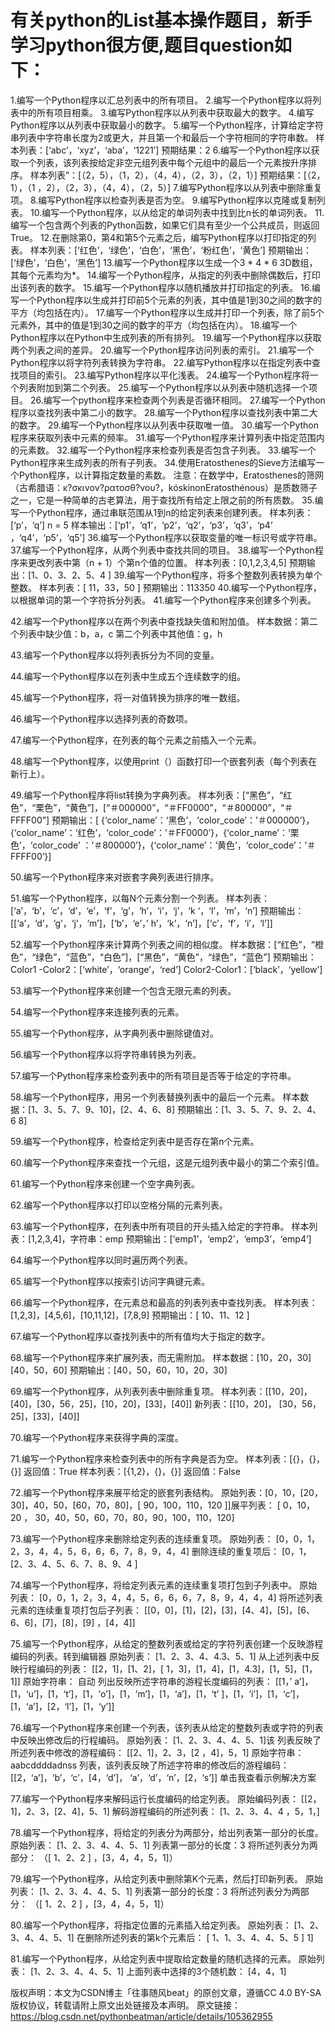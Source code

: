 # 有关python的List基本操作题目，新手学习python很方便,题目question如下：
1.编写一个Python程序以汇总列表中的所有项目。
2.编写一个Python程序以将列表中的所有项目相乘。
3.编写Python程序以从列表中获取最大的数字。
4.编写Python程序以从列表中获取最小的数字。
5.编写一个Python程序，计算给定字符串列表中字符串长度为2或更大，并且第一个和最后一个字符相同的字符串数。
样本列表：[‘abc’，‘xyz’，‘aba’，‘1221’]
预期结果：2
6.编写一个Python程序以获取一个列表，该列表按给定非空元组列表中每个元组中的最后一个元素按升序排序。
样本列表”：[（2，5），（1，2），（4，4），（2，3），（2，1）]
预期结果：[（2，1），（1 ，2），（2，3），（4，4），（2，5）]
7.编写Python程序以从列表中删除重复项。
8.编写Python程序以检查列表是否为空。
9.编写Python程序以克隆或复制列表。
10.编写一个Python程序，以从给定的单词列表中找到比n长的单词列表。
11.编写一个包含两个列表的Python函数，如果它们具有至少一个公共成员，则返回True。
12.在删除第0，第4和第5个元素之后，编写Python程序以打印指定的列表。
样本列表：[‘红色’，‘绿色’，‘白色’，‘黑色’，‘粉红色’，‘黄色’]
预期输出：[‘绿色’，‘白色’，‘黑色’]
13.编写一个Python程序以生成一个3 * 4 * 6 3D数组，其每个元素均为*。
14.编写一个Python程序，从指定的列表中删除偶数后，打印出该列表的数字。
15.编写一个Python程序以随机播放并打印指定的列表。
16.编写一个Python程序以生成并打印前5个元素的列表，其中值是1到30之间的数字的平方（均包括在内）。
17.编写一个Python程序以生成并打印一个列表，除了前5个元素外，其中的值是1到30之间的数字的平方（均包括在内）。
18.编写一个Python程序以在Python中生成列表的所有排列。
19.编写一个Python程序以获取两个列表之间的差异。
20.编写一个Python程序访问列表的索引。
21.编写一个Python程序以将字符列表转换为字符串。
22.编写Python程序以在指定列表中查找项目的索引。
23.编写Python程序以平化浅表。
24.编写一个Python程序将一个列表附加到第二个列表。
25.编写一个Python程序以从列表中随机选择一个项目。
26.编写一个python程序来检查两个列表是否循环相同。
27.编写一个Python程序以查找列表中第二小的数字。
28.编写一个Python程序以查找列表中第二大的数字。
29.编写一个Python程序以从列表中获取唯一值。
30.编写一个Python程序来获取列表中元素的频率。
31.编写一个Python程序来计算列表中指定范围内的元素数。
32.编写一个Python程序来检查列表是否包含子列表。
33.编写一个Python程序来生成列表的所有子列表。
34.使用Eratosthenes的Sieve方法编写一个Python程序，以计算指定数量的素数。
注意：在数学中，Eratosthenes的筛网（古希腊语：κ?σκινον?ρατοσθ?νου?，kóskinonEratosthénous）是质数筛子之一，它是一种简单的古老算法，用于查找所有给定上限之前的所有质数。
35.编写一个Python程序，通过串联范围从1到n的给定列表来创建列表。
样本列表：[‘p’，‘q’]
n = 5
样本输出：[‘p1’，‘q1’，‘p2’，‘q2’，‘p3’，‘q3’，‘p4’ ，‘q4’，‘p5’，‘q5’]
36.编写一个Python程序以获取变量的唯一标识号或字符串。
37.编写一个Python程序，从两个列表中查找共同的项目。
38.编写一个Python程序来更改列表中第（n + 1）个第n个值的位置。
样本列表：[0,1,2,3,4,5]
预期输出：[1、0、3、2、5、4 ]
39.编写一个Python程序，将多个整数列表转换为单个整数。
样本列表：[ 11，33，50 ] 预期输出：113350
40.编写一个Python程序，以根据单词的第一个字符拆分列表。
41.编写一个Python程序来创建多个列表。

42.编写一个Python程序以在两个列表中查找缺失值和附加值。
样本数据：第二个列表中缺少值：b，a，c
第二个列表中其他值：g，h

43.编写一个Python程序以将列表拆分为不同的变量。

44.编写一个Python程序以在列表中生成五个连续数字的组。

45.编写一个Python程序，将一对值转换为排序的唯一数组。

46.编写一个Python程序以选择列表的奇数项。

47.编写一个Python程序，在列表的每个元素之前插入一个元素。

48.编写一个Python程序，以使用print（）函数打印一个嵌套列表（每个列表在新行上）。

49.编写一个Python程序将list转换为字典列表。
样本列表：[“黑色”，“红色”，“栗色”，“黄色”]，[“＃000000”，“＃FF0000”，“＃800000”，“＃FFFF00”]
预期输出：[ {‘color_name’：‘黑色’，‘color_code’：’＃000000’}，{‘color_name’：‘红色’，‘color_code’：’＃FF0000’}，{‘color_name’：‘栗色’，‘color_code’ ：’＃800000’}，{‘color_name’：‘黄色’，‘color_code’：’＃FFFF00’}]

50.编写一个Python程序来对嵌套字典列表进行排序。

51.编写一个Python程序，以每N个元素分割一个列表。
样本列表：[‘a’，‘b’，‘c’，‘d’，‘e’，‘f’，‘g’，‘h’，‘i’，‘j’，‘k ‘，‘l’，‘m’，‘n’]
预期输出：[[‘a’，‘d’，‘g’，‘j’，‘m’]，[‘b’，‘e’，’ h’，‘k’，‘n’]，[‘c’，‘f’，‘i’，‘l’]]

52.编写一个Python程序来计算两个列表之间的相似度。
样本数据：[“红色”，“橙色”，“绿色”，“蓝色”，“白色”]，[“黑色”，“黄色”，“绿色”，“蓝色”]
预期输出：
Color1 -Color2：[‘white’，‘orange’，‘red’]
Color2-Color1：[‘black’，‘yellow’]

53.编写一个Python程序来创建一个包含无限元素的列表。

54.编写一个Python程序来连接列表的元素。

55.编写一个Python程序，从字典列表中删除键值对。

56.编写一个Python程序以将字符串转换为列表。

57.编写一个Python程序来检查列表中的所有项目是否等于给定的字符串。

58.编写一个Python程序，用另一个列表替换列表中的最后一个元素。
样本数据：[1、3、5、7、9、10]，[2、4、6、8]
预期输出：[1、3、5、7、9、2、4、6 8]

59.编写一个Python程序，检查给定列表中是否存在第n个元素。

60.编写一个Python程序来查找一个元组，这是元组列表中最小的第二个索引值。

61.编写一个Python程序来创建一个空字典列表。

62.编写一个Python程序以打印以空格分隔的元素列表。

63.编写一个Python程序，在列表中所有项目的开头插入给定的字符串。
样本列表：[1,2,3,4]，字符串：emp
预期输出：[‘emp1’，‘emp2’，‘emp3’，‘emp4’]

64.编写一个Python程序以同时遍历两个列表。

65.编写一个Python程序以按索引访问字典键元素。

66.编写一个Python程序，在元素总和最高的列表列表中查找列表。
样本列表：[1,2,3]，[4,5,6]，[10,11,12]，[7,8,9]
预期输出：[ 10、11、12 ]

67.编写一个Python程序以查找列表中的所有值均大于指定的数字。

68.编写一个Python程序来扩展列表，而无需附加。
样本数据：[10，20，30]
[40，50，60]
预期输出：[40，50，60，10，20，30]

69.编写一个Python程序，从列表列表中删除重复项。
样本列表：[[10，20]，[40]，[30，56，25]，[10，20]，[33]，[40]]
新列表：[[10，20]， [30，56，25]，[33]，[40]]

70.编写一个Python程序来获得字典的深度。

71.编写一个Python程序来检查列表中的所有字典是否为空。
样本列表：[{}，{}，{}]
返回值：True
样本列表：[{1,2}，{}，{}]
返回值：False

72.编写一个Python程序来展平给定的嵌套列表结构。
原始列表：[0，10，[20，30]，40，50，[60，70，80]，[
90，100，110，120 ]]展平列表：
[ 0，10，20 ， 30，40，50，60，70，80，90，100，110，120]

73.编写一个Python程序来删除给定列表的连续重复项。
原始列表：
[0，0，1，2，3，4，4，5，6，6，6，7，8，9，4，4]
删除连续的重复项后：
[0，1，[2、3、4、5、6、7、8、9、4 ]

74.编写一个Python程序，将给定列表元素的连续重复项打包到子列表中。
原始列表：
[0，0，1，2，3，4，4，5，6，6，6，7，8，9，4，4，4]
将所述列表元素的连续重复项打包后子列表：
[[0，0]，[1]，[2]，[3]，[4、4]，[5]，[6、6、6]，[7]，[8]，[9] ，[4，4]]

75.编写一个Python程序，从给定的整数列表或给定的字符列表创建一个反映游程编码的列表。转到编辑器
原始列表：
[1、2、3、4、4.3、5、1]
从上述列表中反映行程编码的列表：
[[2，1]，[1、2]，[ 1，3]，[1，4]，[1，4.3]，[1，5]，[1，1]]
原始字符串：
自动
列出反映所述字符串的游程长度编码的列表：
[[1，’ a’]，[1，‘u’]，[1，‘t’]，[1，‘o’]，[1，‘m’]，[1，‘a’]，[1，‘t’ ]，[1，‘i’]，[1，‘c’]，[1，‘a’]，[2，‘l’]，[1，‘y’]]

76.编写一个Python程序来创建一个列表，该列表从给定的整数列表或字符的列表中反映出修改后的行程编码。
原始列表：
[1、2、3、4、4、5、1]该
列表反映了所述列表中修改的游程编码：
[[2、1]，2、3，[2 ，4]，5，1]
原始字符串：
aabcddddadnss
列表，该列表反映了所述字符串的修改后的游程编码：
[[2，‘a’]，‘b’，‘c’，[4，‘d’]， ‘a’，‘d’，‘n’，[2，‘s’]]
单击我查看示例解决方案

77.编写一个Python程序来解码运行长度编码的给定列表。
原始编码列表：
[[2，1]，2、3，[2、4]，5、1]
解码游程编码的所述列表：
[1、2、3、4、4 ，5，1，]

78.编写一个Python程序，将给定的列表分为两部分，给出列表第一部分的长度。
原始列表：
[1、2、3、4、4、5、1]
列表第一部分的长度：3
将所述列表分为两部分：
（[ 1、2、2 ] ，[3，4，4，5，1]）

79.编写一个Python程序，从给定列表中删除第K个元素，然后打印新列表。
原始列表：
[1、2、3、4、4、5、1]
列表第一部分的长度：3
将所述列表分为两部分：
（[ 1、2、2 ] ，[3，4，4，5，1]）

80.编写一个Python程序，将指定位置的元素插入给定列表。
原始列表：
[1、2、3、4、4、5、1]
在删除所述列表的第k个元素后：
[ 1、1、3、4、4、5、5 ] 1]

81.编写一个Python程序，从给定列表中提取给定数量的随机选择的元素。
原始列表：
[1、2、3、4、4、5、1]
上面列表中选择的3个随机数：
[4，4，1]

版权声明：本文为CSDN博主「往事随风beat」的原创文章，遵循CC 4.0 BY-SA版权协议，转载请附上原文出处链接及本声明。
原文链接：https://blog.csdn.net/pythonbeatman/article/details/105362955
